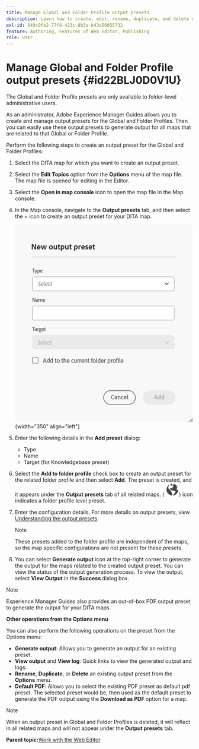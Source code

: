 ```yaml
---
title: Manage Global and Folder Profile output presets
description: Learn how to create, edit, rename, duplicate, and delete global and folder profile output presets as administrative users in AEM Guides.
exl-id: 549c9fe2-77f8-423c-8b3e-b43e56055732
feature: Authoring, Features of Web Editor, Publishing
role: User
---
```

# Manage Global and Folder Profile output presets {#id22BLJ0D0V1U}

The Global and Folder Profile presets are only available to folder-level administrative users.

As an administrator, Adobe Experience Manager Guides allows you to create and manage output presets for the Global and Folder Profiles. Then you can easily use these output presets to generate output for all maps that are related to that Global or Folder Profile.

Perform the following steps to create an output preset for the Global and Folder Profiles:

1.  Select the DITA map for which you want to create an output preset.
1.  Select the **Edit Topics** option from the **Options** menu of the map file. The map file is opened for editing in the Editor.
1.  Select the **Open in map console** icon to open the map file in the Map console. 
1. In the Map console, navigate to the **Output presets** tab, and then select the + icon to create an output preset for your DITA map.

    ![](images/add-global-output-preset.png){width="350" align="left"}

1.  Enter the following details in the **Add preset** dialog:
    -   Type
    -   Name
    -   Target \(for Knowledgebase preset\)
1.  Select the **Add to folder profile** check box to create an output preset for the related folder profile and then select **Add**. The preset is created, and it appears under the **Output presets** tab of all related maps. \( ![](images/global-preset-icon.svg)\) icon indicates a folder profile level preset.
1.  Enter the configuration details. For more details on output presets, view [Understanding the output presets](./generate-output-understand-presets.md).

    >[!NOTE]
    >
    > These presets added to the folder profile are independent of the maps, so the map specific configurations are not present for these presets.

1.  You can select **Generate output** icon at the top-right corner to generate the output for the maps related to the created output preset. You can view the status of the output generation process. To view the output, select **View Output** in the **Success** dialog box.

>[!NOTE]
>
> Experience Manager Guides also provides an out-of-box PDF output preset to generate the output for your DITA maps.

**Other operations from the Options menu**

You can also perform the following operations on the preset from the Options menu:

- **Generate output**: Allows you to generate an output for an existing preset.
- **View output** and **View log**: Quick links to view the generated output and logs. 
- **Rename**, **Duplicate**, or **Delete** an existing output preset from the **Options** menu.
- **Default PDF**: Allows you to select the existing PDF preset as default pdf preset. The selected preset would be, then used as the default preset to generate the PDF output using the **Download as PDF** option for a map.

>[!NOTE]
>
> When an output preset in Global and Folder Profiles is deleted, it will reflect in all related maps and will not appear under the **Output presets** tab.

**Parent topic:**[Work with the Web Editor](web-editor.md)

